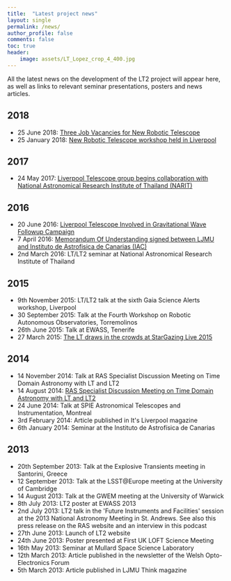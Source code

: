 ```yaml
---
title:  "Latest project news"
layout: single
permalink: /news/
author_profile: false
comments: false
toc: true
header:
    image: assets/LT_Lopez_crop_4_400.jpg
---
```


All the latest news on the development of the LT2 project will appear here, as well as links to relevant seminar presentations, posters and news articles.

## 2018
* 25 June 2018:	[Three Job Vacancies for New Robotic Telescope](http://telescope.livjm.ac.uk/News/Archive/index.php?sf=s20180625)
* 25 January 2018:	[New Robotic Telescope workshop held in Liverpool](http://telescope.livjm.ac.uk/News/Archive/index.php?sf=s20180125)

## 2017
* 24 May 2017:	[Liverpool Telescope group begins collaboration with National Astronomical Research Institute of Thailand (NARIT)](http://telescope.livjm.ac.uk/News/Archive/index.php?sf=s20170524)

## 2016
* 20 June 2016:	[Liverpool Telescope Involved in Gravitational Wave Followup Campaign](http://telescope.livjm.ac.uk/News/Archive/index.php?sf=s20160620)
* 7 April 2016: [Memorandum Of Understanding signed between LJMU and Instituto de Astrofisica de Canarias (IAC)](http://telescope.livjm.ac.uk/News/Archive/index.php?sf=s20160407)
* 2nd March 2016: LT/LT2 seminar at National Astronomical Research Institute of Thailand


## 2015
* 9th November 2015: LT/LT2 talk at the sixth Gaia Science Alerts workshop, Liverpool
* 30 September 2015: Talk at the Fourth Workshop on Robotic Autonomous Observatories, Torremolinos
* 26th June 2015: Talk at EWASS, Tenerife
* 27 March 2015: [The LT draws in the crowds at StarGazing Live 2015](http://telescope.livjm.ac.uk/News/Archive/index.php?sf=s20150327)

## 2014
* 14 November 2014: Talk at RAS Specialist Discussion Meeting on Time Domain Astronomy with LT and LT2
* 14 August 2014: [RAS Specialist Discussion Meeting on Time Domain Astronomy with LT and LT2](http://telescope.livjm.ac.uk/News/Archive/index.php?sf=s20140815)
* 24 June 2014: Talk at SPIE Astronomical Telescopes and Instrumentation, Montreal
* 3rd February 2014: Article published in It's Liverpool magazine
* 6th January 2014: Seminar at the Instituto de Astrofísica de Canarias


## 2013
* 20th September 2013: Talk at the Explosive Transients meeting in Santorini, Greece
* 12 September 2013: Talk at the LSST@Europe meeting at the University of Cambridge
* 14 August 2013: Talk at the GWEM meeting at the University of Warwick
* 8th July 2013: LT2 poster at EWASS 2013
* 2nd July 2013: LT2 talk in the 'Future Instruments and Facilities' session at the 2013 National Astronomy Meeting in St. Andrews. See also this press release on the RAS website and an interview in this podcast
* 27th June 2013: Launch of LT2 website
* 24th June 2013: Poster presented at First UK LOFT Science Meeting
* 16th May 2013: Seminar at Mullard Space Science Laboratory
* 12th March 2013: Article published in the newsletter of the Welsh Opto-Electronics Forum
* 5th March 2013: Article published in LJMU Think magazine
